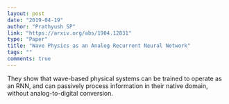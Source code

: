```yaml
---
layout: post
date: "2019-04-19"
author: "Prathyush SP"
link: "https://arxiv.org/abs/1904.12831"
type: "Paper"
title: "Wave Physics as an Analog Recurrent Neural Network"
tags: ""
comments: true
---
```

They show that wave-based physical systems can be trained to operate as an RNN, and can passively process information in their native domain, without analog-to-digital conversion.